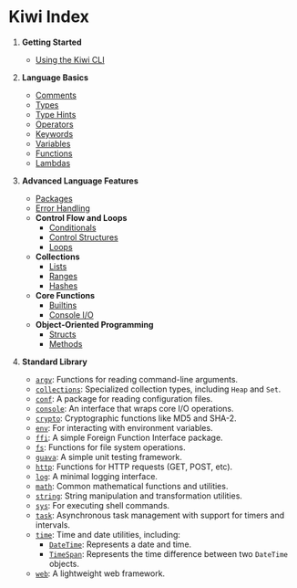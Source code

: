 # Kiwi Index

1. **Getting Started**
   - [Using the Kiwi CLI](cli.md)

2. **Language Basics**
   - [Comments](comments.md)
   - [Types](types.md)
   - [Type Hints](type_hints.md)
   - [Operators](operators.md)
   - [Keywords](keywords.md)
   - [Variables](variables.md)
   - [Functions](functions.md)
   - [Lambdas](lambdas.md)

3. **Advanced Language Features**
   - [Packages](packages.md)
   - [Error Handling](error_handling.md)
   - **Control Flow and Loops**
     - [Conditionals](conditionals.md)
     - [Control Structures](control_structures.md)
     - [Loops](loops.md)
   - **Collections**
     - [Lists](lists.md)
     - [Ranges](ranges.md)
     - [Hashes](hashes.md)
   - **Core Functions**
     - [Builtins](builtins.md)
     - [Console I/O](console_io.md)
   - **Object-Oriented Programming**
     - [Structs](structs.md)
     - [Methods](functions.md)

4. **Standard Library**
   - [`argv`](lib/argv.md): Functions for reading command-line arguments.
   - [`collections`](lib/collections.md): Specialized collection types, including `Heap` and `Set`.
   - [`conf`](lib/conf.md): A package for reading configuration files.
   - [`console`](lib/console.md): An interface that wraps core I/O operations.
   - [`crypto`](lib/crypto.md): Cryptographic functions like MD5 and SHA-2.
   - [`env`](lib/env.md): For interacting with environment variables.
   - [`ffi`](lib/ffi.md): A simple Foreign Function Interface package.
   - [`fs`](lib/fs.md): Functions for file system operations.
   - [`guava`](lib/guava.md): A simple unit testing framework.
   - [`http`](lib/http.md): Functions for HTTP requests (GET, POST, etc).
   - [`log`](lib/log.md): A minimal logging interface.
   - [`math`](lib/math.md): Common mathematical functions and utilities.
   - [`string`](lib/string.md): String manipulation and transformation utilities.
   - [`sys`](lib/sys.md): For executing shell commands.
   - [`task`](lib/task.md): Asynchronous task management with support for timers and intervals.
   - [`time`](lib/time.md): Time and date utilities, including:
     - [`DateTime`](lib/datetime.md#datetime): Represents a date and time.
     - [`TimeSpan`](lib/datetime.md#timespan): Represents the time difference between two `DateTime` objects.
   - [`web`](lib/web.md): A lightweight web framework.
